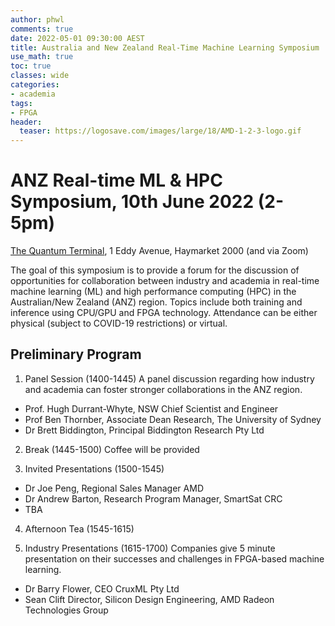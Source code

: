 ```yaml
---
author: phwl
comments: true
date: 2022-05-01 09:30:00 AEST
title: Australia and New Zealand Real-Time Machine Learning Symposium
use_math: true
toc: true
classes: wide
categories:
- academia
tags:
- FPGA
header:
  teaser: https://logosave.com/images/large/18/AMD-1-2-3-logo.gif
---
```


# ANZ Real-time ML & HPC Symposium, 10th June 2022 (2-5pm)
[The Quantum Terminal](https://thequantumterminal.com/#thelocation), 1 Eddy Avenue, Haymarket 2000 (and via Zoom)

The goal of this symposium is to provide a forum for the discussion of opportunities for collaboration between industry and academia in real-time machine learning (ML) and high performance computing (HPC) in the Australian/New Zealand (ANZ) region. Topics include both training and inference using CPU/GPU and FPGA technology. Attendance can be either physical (subject to COVID-19 restrictions) or virtual.

## Preliminary Program
1. Panel Session (1400-1445)
A panel discussion regarding how industry and academia can 
foster stronger collaborations in the ANZ region.
* Prof. Hugh Durrant-Whyte, NSW Chief Scientist and Engineer
* Prof Ben Thornber, Associate Dean Research, The University of Sydney
* Dr Brett Biddington, Principal Biddington Research Pty Ltd

2. Break (1445-1500)
Coffee will be provided

3. Invited Presentations (1500-1545)
* Dr Joe Peng, Regional Sales Manager AMD
* Dr Andrew Barton, Research Program Manager, SmartSat CRC
* TBA

4. Afternoon Tea (1545-1615)

5. Industry Presentations (1615-1700)
Companies give 5 minute presentation on their successes and challenges in FPGA-based machine learning.
* Dr Barry Flower, CEO CruxML Pty Ltd
* Sean Clift Director, Silicon Design Engineering, AMD Radeon Technologies Group

